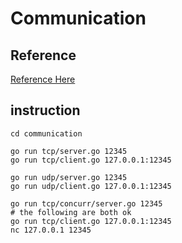 # Communication

## Reference

[Reference Here](https://www.linode.com/docs/guides/developing-udp-and-tcp-clients-and-servers-in-go/)

## instruction

```shell
cd communication

go run tcp/server.go 12345
go run tcp/client.go 127.0.0.1:12345

go run udp/server.go 12345
go run udp/client.go 127.0.0.1:12345

go run tcp/concurr/server.go 12345
# the following are both ok
go run tcp/client.go 127.0.0.1:12345
nc 127.0.0.1 12345
```
